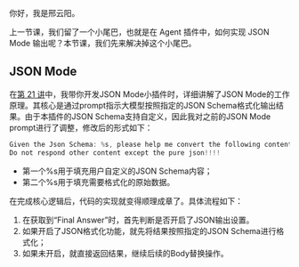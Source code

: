 你好，我是邢云阳。

上一节课，我们留了一个小尾巴，也就是在 Agent 插件中，如何实现 JSON Mode 输出呢？本节课，我们先来解决掉这个小尾巴。

## JSON Mode

在[第 21 讲](https://time.geekbang.org/column/article/842102)中，我带你开发JSON Mode小插件时，详细讲解了JSON Mode的工作原理。其核心是通过prompt指示大模型按照指定的JSON Schema格式化输出结果。由于本插件的JSON Schema支持自定义，因此我对之前的JSON Mode prompt进行了调整，修改后的形式如下：

```go
Given the Json Schema: %s, please help me convert the following content to a pure json: %s
Do not respond other content except the pure json!!!!
```

- 第一个%s用于填充用户自定义的JSON Schema内容；
- 第二个%s用于填充需要格式化的原始数据。

在完成核心逻辑后，代码的实现就变得顺理成章了。具体流程如下：

1. 在获取到“Final Answer”时，首先判断是否开启了JSON输出设置。
2. 如果开启了JSON格式化功能，就先将结果按照指定的JSON Schema进行格式化；
3. 如果未开启，就直接返回结果，继续后续的Body替换操作。